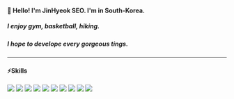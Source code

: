 <!-- Heading -->
#### 👋 Hello! I'm JinHyeok SEO. I'm in South-Korea.
##### I enjoy gym, basketball, hiking.
##### I hope to develope every gorgeous tings.
___
#### ⚡Skills
<img src="https://img.shields.io/badge/HTML5-e34f26?style=round-square&logo=HTML5&logoColor=white"/>  <img src="https://img.shields.io/badge/CSS3-1572B6?style=round-square&logo=CSS3&logoColor=white"/> <img src="https://img.shields.io/badge/Bootstrap-7952b3?style=round-square&logo=Bootstrap&logoColor=white"/> <img src="https://img.shields.io/badge/jQuery-0769ad?style=round-square&logo=jQuery&logoColor=white"/> <img src="https://img.shields.io/badge/JavaScript-f7df1e?style=round-square&logo=JavaScript&logoColor=white"/>
<img src="https://img.shields.io/badge/Java-f7901e?style=round-square&logo=&logoColor=white"/> <img src="https://img.shields.io/badge/Spring-6db33f?style=round-square&logo=Spring&logoColor=white"/> <img src="https://img.shields.io/badge/MySQL-4479A1?style=round-square&logo=MySQL&logoColor=white"/> <img src="https://img.shields.io/badge/React-61dafb?style=round-square&logo=React&logoColor=white"/> <img src="https://img.shields.io/badge/Node.js-339933?style=round-square&logo=Node.js&logoColor=white"/>


<!--
**JinHyeokSEO/JinHyeokSEO** is a ✨ _special_ ✨ repository because its `README.md` (this file) appears on your GitHub profile.

Here are some ideas to get you started:

- 🔭 I’m currently working on ...
- 🌱 I’m currently learning ...
- 👯 I’m looking to collaborate on ...
- 🤔 I’m looking for help with ...
- 💬 Ask me about ...
- 📫 How to reach me: ...
- 😄 Pronouns: ...
- ⚡ Fun fact: ...
-->

